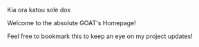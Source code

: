Kia ora katou sole dox

Welcome to the absolute GOAT's Homepage!

Feel free to bookmark this to keep an eye on my project updates!


